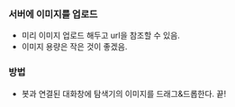 ### 서버에 이미지를 업로드 
- 미리 이미지 업로드 해두고 url을 참조할 수 있음.
- 이미지 용량은 작은 것이 좋겠음. 

### 방법
- 봇과 연결된 대화창에 탐색기의 이미지를 드래그&드롭한다. 끝!
  